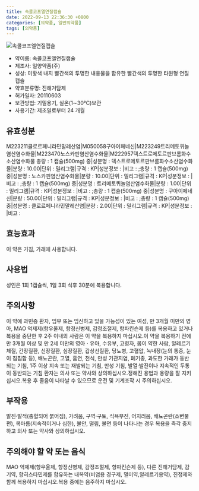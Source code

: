```yaml
---
title: 속콜코프엘연질캡슐
date: 2022-09-13 22:36:30 +0800
categories: [의약품, 일반의약품]
tags: [의약품]
---
```

![속콜코프엘연질캡슐](https://nedrug.mfds.go.kr/pbp/cmn/itemImageDownload/147426555198900159)

- 약이름: 속콜코프엘연질캡슐
- 제조사: 일양약품(주)
- 성상: 미황색 내지 빨간색의 투명한 내용물을 함유한 빨간색의 투명한 타원형 연질캡슐
- 약효분류명: 진해거담제
- 허가일자: 20110603
- 보관방법: 기밀용기, 실온(1∼30℃)보관
- 사용기간: 제조일로부터 24 개월
## 유효성분
M223211클로르페니라민말레산염|M050058구아이페네신|M223249트리메토퀴놀염산염수화물|M223470노스카핀염산염수화물|M222957덱스트로메토르판브롬화수소산염수화물
총량 : 1 캡슐(500mg) 중|성분명 : 덱스트로메토르판브롬화수소산염수화물|분량 : 10.00|단위 : 밀리그램|규격 : KP|성분정보 : |비고 : ;총량 : 1 캡슐(500mg) 중|성분명 : 노스카핀염산염수화물|분량 : 10.00|단위 : 밀리그램|규격 : KP|성분정보 : |비고 : ;총량 : 1 캡슐(500mg) 중|성분명 : 트리메토퀴놀염산염수화물|분량 : 1.00|단위 : 밀리그램|규격 : KP|성분정보 : |비고 : ;총량 : 1 캡슐(500mg) 중|성분명 : 구아이페네신|분량 : 50.00|단위 : 밀리그램|규격 : KP|성분정보 : |비고 : ;총량 : 1 캡슐(500mg) 중|성분명 : 클로르페니라민말레산염|분량 : 2.00|단위 : 밀리그램|규격 : KP|성분정보 : |비고 :
## 효능효과
이 약은 기침, 가래에 사용합니다.
## 사용법
성인은 1회 1캡슐씩, 1일 3회 식후 30분에 복용합니다.
## 주의사항
이 약에 과민증 환자, 임부 또는 임신하고 있을 가능성이 있는 여성, 만 3개월 미만의 영아, MAO 억제제(항우울제, 항정신병제, 감정조절제, 항파킨슨제 등)를 복용하고 있거나 복용을 중단한 후 2주 이내의 사람은 이 약을 복용하지 마십시오.이 약을 복용하기 전에 만 3개월 이상 및 만 2세 미만의 영아ㆍ유아, 수유부, 고령자, 몸이 약한 사람, 알레르기 체질, 간장질환, 신장질환, 심장질환, 갑상선질환, 당뇨병, 고혈압, 녹내장(눈의 통증, 눈이 침침함 등), 배뇨곤란, 고열, 흡연, 천식, 만성 기관지염, 폐기종, 과도한 가래가 동반되는 기침, 1주 이상 지속 또는 재발되는 기침, 만성 기침, 발열·발진이나 지속적인 두통이 동반되는 기침 환자는 의사 또는 약사와 상의하십시오.정해진 용법과 용량을 잘 지키십시오.복용 후 졸음이 나타날 수 있으므로 운전 및 기계조작 시 주의하십시오.
## 부작용
발진·발적(충혈되어 붉어짐), 가려움, 구역·구토, 식욕부진, 어지러움, 배뇨곤란(소변불편), 목마름(지속적이거나 심한), 불안, 떨림, 불면 등이 나타나는 경우 복용을 즉각 중지하고 의사 또는 약사와 상의하십시오.
## 주의해야 할 약 또는 음식
MAO 억제제(항우울제, 항정신병제, 감정조절제, 항파킨슨제 등), 다른 진해거담제, 감기약, 항히스타민제를 함유하는 내복약(비염용 경구제, 멀미약,알레르기용약), 진정제와 함께 복용하지 마십시오.복용 중에는 음주하지 마십시오.
